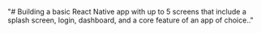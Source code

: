 "# Building a basic React Native app with up to 5  screens that include a splash screen, login, dashboard, and a core feature of an app of choice.." 
